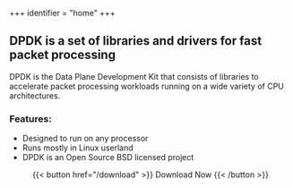 +++
identifier = "home"
+++

## DPDK is a set of libraries and drivers for fast packet processing

DPDK is the Data Plane Development Kit that consists of libraries to accelerate packet processing workloads running on a wide variety of CPU architectures.

### Features:
- Designed to run on any processor
- Runs mostly in Linux userland
- DPDK is an Open Source BSD licensed project

<center>{{< button href="/download" >}} Download Now {{< /button >}}
</center>
